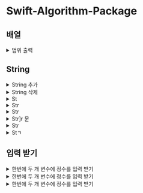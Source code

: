 # Swift-Algorithm-Package


## 배열

<details><summary>범위 출력</summary>

~~~

~~~

</details>

## String

<details><summary>String 추가</summary>

~~~

~~~

</details>

<details><summary>String 삭제</summary>

~~~

~~~

</details>

<details><summary>St</summary>

~~~

~~~

</details>

<details><summary>Str</summary>

~~~

~~~

</details>

<details><summary>Str</summary>

~~~

~~~

</details>

<details><summary>Str]r 문</summary>

~~~

~~~

</details>

<details><summary>Str</summary>

~~~

~~~

</details>

<details><summary>Stㄱ</summary>

~~~

~~~

</details>

## 입력 받기

<details><summary>한번에 두 개 변수에 정수를 입력 받기</summary>
  ~~~
  var input = readLine()!.split(separator: " ").map { Int($0)! }
var n = input[0]
var k = input[1]
  ~~~
  </details>
  
 <details><summary>한번에 두 개 변수에 정수를 입력 받기</summary>
  ~~~
 var nm: Array<String> = []
var n: Int
var m: Int
nm = readLine()!.components(separatedBy: " ")
n = Int(nm[0])!
m = Int(nm[1])!
  ~~~
 </details>
    
 <details><summary>한번에 두 개 변수에 정수를 입력 받기</summary>
  ~~~
    var nm: Array<String> = []
    var n: Int
    var m: Int
    nm = readLine()!.components(separatedBy: " ")
    n = Int(nm[0])!
    m = Int(nm[1])!
  ~~~

</details>
